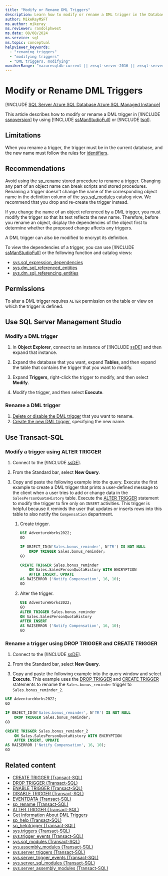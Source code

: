 ```yaml
---
title: "Modify or Rename DML Triggers"
description: Learn how to modify or rename a DML trigger in the Database Engine using SQL Server Management Studio or Transact-SQL.
author: MikeRayMSFT
ms.author: mikeray
ms.reviewer: randolphwest
ms.date: 08/08/2024
ms.service: sql
ms.topic: conceptual
helpviewer_keywords:
  - "renaming triggers"
  - "modifying triggers"
  - "DML triggers, modifying"
monikerRange: "=azuresqldb-current || >=sql-server-2016 || >=sql-server-linux-2017 || =azuresqldb-mi-current"
---
```

# Modify or Rename DML Triggers

[!INCLUDE [SQL Server Azure SQL Database Azure SQL Managed Instance](../../includes/applies-to-version/sql-asdb-asdbmi.md)]

This article describes how to modify or rename a DML trigger in [!INCLUDE [ssnoversion](../../includes/ssnoversion-md.md)] by using [!INCLUDE [ssManStudioFull](../../includes/ssmanstudiofull-md.md)] or [!INCLUDE [tsql](../../includes/tsql-md.md)].

## Limitations

When you rename a trigger, the trigger must be in the current database, and the new name must follow the rules for [identifiers](../databases/database-identifiers.md).

## Recommendations

Avoid using the [sp_rename](../system-stored-procedures/sp-rename-transact-sql.md) stored procedure to rename a trigger. Changing any part of an object name can break scripts and stored procedures. Renaming a trigger doesn't change the name of the corresponding object name in the definition column of the [sys.sql_modules](../system-catalog-views/sys-sql-modules-transact-sql.md) catalog view. We recommend that you drop and re-create the trigger instead.

If you change the name of an object referenced by a DML trigger, you must modify the trigger so that its text reflects the new name. Therefore, before you rename an object, display the dependencies of the object first to determine whether the proposed change affects any triggers.

A DML trigger can also be modified to encrypt its definition.

To view the dependencies of a trigger, you can use [!INCLUDE [ssManStudioFull](../../includes/ssmanstudiofull-md.md)] or the following function and catalog views:

- [sys.sql_expression_dependencies](../system-catalog-views/sys-sql-expression-dependencies-transact-sql.md)
- [sys.dm_sql_referenced_entities](../system-dynamic-management-views/sys-dm-sql-referenced-entities-transact-sql.md)
- [sys.dm_sql_referencing_entities](../system-dynamic-management-views/sys-dm-sql-referencing-entities-transact-sql.md)

## Permissions

To alter a DML trigger requires `ALTER` permission on the table or view on which the trigger is defined.

## <a id="SSMSProcedure"></a> Use SQL Server Management Studio

### Modify a DML trigger

1. In **Object Explorer**, connect to an instance of [!INCLUDE [ssDE](../../includes/ssde-md.md)] and then expand that instance.

1. Expand the database that you want, expand **Tables**, and then expand the table that contains the trigger that you want to modify.

1. Expand **Triggers**, right-click the trigger to modify, and then select **Modify**.

1. Modify the trigger, and then select **Execute**.

### Rename a DML trigger

1. [Delete or disable the DML trigger](delete-or-disable-dml-triggers.md) that you want to rename.
1. [Create the new DML trigger](create-dml-triggers.md), specifying the new name.

## <a id="TsqlProcedure"></a> Use Transact-SQL

### Modify a trigger using ALTER TRIGGER

1. Connect to the [!INCLUDE [ssDE](../../includes/ssde-md.md)].

1. From the Standard bar, select **New Query**.

1. Copy and paste the following example into the query. Execute the first example to create a DML trigger that prints a user-defined message to the client when a user tries to add or change data in the `SalesPersonQuotaHistory` table. Execute the [ALTER TRIGGER](../../t-sql/statements/alter-trigger-transact-sql.md) statement to modify the trigger to fire only on `INSERT` activities. This trigger is helpful because it reminds the user that updates or inserts rows into this table to also notify the `Compensation` department.

   1. Create trigger.

      ```sql
      USE AdventureWorks2022;
      GO
      
      IF OBJECT_ID(N'Sales.bonus_reminder', N'TR') IS NOT NULL
          DROP TRIGGER Sales.bonus_reminder;
      GO
      
      CREATE TRIGGER Sales.bonus_reminder
          ON Sales.SalesPersonQuotaHistory WITH ENCRYPTION
          AFTER INSERT, UPDATE
      AS RAISERROR ('Notify Compensation', 16, 10);
      GO
      ```

   1. Alter the trigger.

      ```sql
      USE AdventureWorks2022;
      GO
      ALTER TRIGGER Sales.bonus_reminder
      ON Sales.SalesPersonQuotaHistory
      AFTER INSERT
      AS RAISERROR ('Notify Compensation', 16, 10);
      GO
      ```

### Rename a trigger using DROP TRIGGER and CREATE TRIGGER

1. Connect to the [!INCLUDE [ssDE](../../includes/ssde-md.md)].

1. From the Standard bar, select **New Query**.

1. Copy and paste the following example into the query window and select **Execute**. This example uses the [DROP TRIGGER](../../t-sql/statements/drop-trigger-transact-sql.md) and [CREATE TRIGGER](../../t-sql/statements/create-trigger-transact-sql.md) statements to rename the `Sales.bonus_reminder` trigger to `Sales.bonus_reminder_2`.

```sql
USE AdventureWorks2022;
GO

IF OBJECT_ID(N'Sales.bonus_reminder', N'TR') IS NOT NULL
    DROP TRIGGER Sales.bonus_reminder;
GO

CREATE TRIGGER Sales.bonus_reminder_2
    ON Sales.SalesPersonQuotaHistory WITH ENCRYPTION
    AFTER INSERT, UPDATE
AS RAISERROR ('Notify Compensation', 16, 10);
GO
```

## Related content

- [CREATE TRIGGER (Transact-SQL)](../../t-sql/statements/create-trigger-transact-sql.md)
- [DROP TRIGGER (Transact-SQL)](../../t-sql/statements/drop-trigger-transact-sql.md)
- [ENABLE TRIGGER (Transact-SQL)](../../t-sql/statements/enable-trigger-transact-sql.md)
- [DISABLE TRIGGER (Transact-SQL)](../../t-sql/statements/disable-trigger-transact-sql.md)
- [EVENTDATA (Transact-SQL)](../../t-sql/functions/eventdata-transact-sql.md)
- [sp_rename (Transact-SQL)](../system-stored-procedures/sp-rename-transact-sql.md)
- [ALTER TRIGGER (Transact-SQL)](../../t-sql/statements/alter-trigger-transact-sql.md)
- [Get Information About DML Triggers](get-information-about-dml-triggers.md)
- [sp_help (Transact-SQL)](../system-stored-procedures/sp-help-transact-sql.md)
- [sp_helptrigger (Transact-SQL)](../system-stored-procedures/sp-helptrigger-transact-sql.md)
- [sys.triggers (Transact-SQL)](../system-catalog-views/sys-triggers-transact-sql.md)
- [sys.trigger_events (Transact-SQL)](../system-catalog-views/sys-trigger-events-transact-sql.md)
- [sys.sql_modules (Transact-SQL)](../system-catalog-views/sys-sql-modules-transact-sql.md)
- [sys.assembly_modules (Transact-SQL)](../system-catalog-views/sys-assembly-modules-transact-sql.md)
- [sys.server_triggers (Transact-SQL)](../system-catalog-views/sys-server-triggers-transact-sql.md)
- [sys.server_trigger_events (Transact-SQL)](../system-catalog-views/sys-server-trigger-events-transact-sql.md)
- [sys.server_sql_modules (Transact-SQL)](../system-catalog-views/sys-server-sql-modules-transact-sql.md)
- [sys.server_assembly_modules (Transact-SQL)](../system-catalog-views/sys-server-assembly-modules-transact-sql.md)
